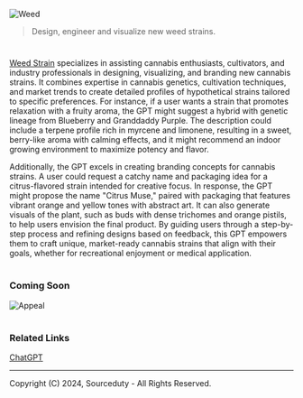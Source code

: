 ![Weed](https://github.com/user-attachments/assets/e54f80f8-6ba6-4635-a1a6-07bb54777423)

> Design, engineer and visualize new weed strains.
#

[Weed Strain]() specializes in assisting cannabis enthusiasts, cultivators, and industry professionals in designing, visualizing, and branding new cannabis strains. It combines expertise in cannabis genetics, cultivation techniques, and market trends to create detailed profiles of hypothetical strains tailored to specific preferences. For instance, if a user wants a strain that promotes relaxation with a fruity aroma, the GPT might suggest a hybrid with genetic lineage from Blueberry and Granddaddy Purple. The description could include a terpene profile rich in myrcene and limonene, resulting in a sweet, berry-like aroma with calming effects, and it might recommend an indoor growing environment to maximize potency and flavor.

Additionally, the GPT excels in creating branding concepts for cannabis strains. A user could request a catchy name and packaging idea for a citrus-flavored strain intended for creative focus. In response, the GPT might propose the name "Citrus Muse," paired with packaging that features vibrant orange and yellow tones with abstract art. It can also generate visuals of the plant, such as buds with dense trichomes and orange pistils, to help users envision the final product. By guiding users through a step-by-step process and refining designs based on feedback, this GPT empowers them to craft unique, market-ready cannabis strains that align with their goals, whether for recreational enjoyment or medical application.

#
### Coming Soon

![Appeal](https://github.com/user-attachments/assets/119f8b77-f1e1-49ca-89b9-117971ee7581)

#
### Related Links

[ChatGPT](https://github.com/sourceduty/ChatGPT)

***
Copyright (C) 2024, Sourceduty - All Rights Reserved.
